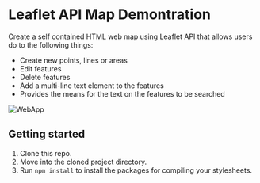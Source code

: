 # Leaflet API Map Demontration
Create a self contained HTML web map using Leaflet API that allows users do to the following things:
 - Create new points, lines or areas
 - Edit features
 - Delete features
 - Add a multi-line text element to the features
 - Provides the means for the text on the features to be searched

![WebApp](https://github.com/sohana30/leaflet_api_map_demonstration/assets/24701210/3f726463-caf1-4c39-acbd-7f80343e5655)



## Getting started

1. Clone this repo.
2. Move into the cloned project directory.
3. Run `npm install` to install the packages for compiling your stylesheets.
